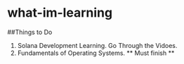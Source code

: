 # what-im-learning

##Things to Do
1. Solana Development Learning. Go Through the Vidoes.
2. Fundamentals of Operating Systems. ** Must finish **
